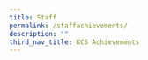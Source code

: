 ```yaml
---
title: Staff
permalink: /staffachievements/
description: ""
third_nav_title: KCS Achievements
---
```



